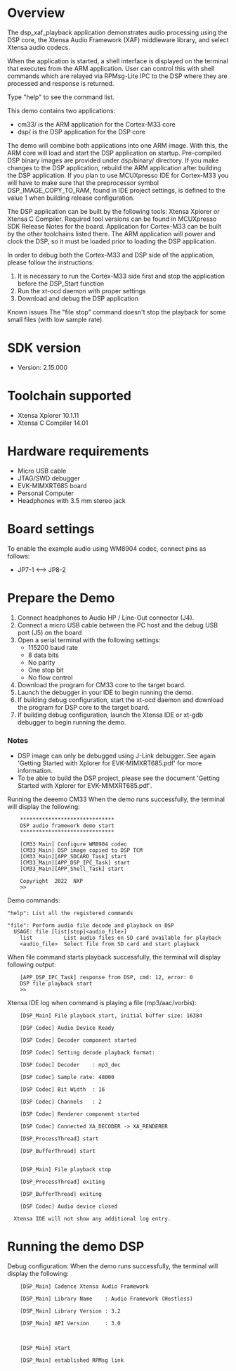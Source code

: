Overview
========
The dsp_xaf_playback application demonstrates audio processing using the DSP core,
the Xtensa Audio Framework (XAF) middleware library, and select Xtensa audio
codecs.

When the application is started, a shell interface is displayed on the terminal
that executes from the ARM application.  User can control this with shell
commands which are relayed via RPMsg-Lite IPC to the DSP where they are
processed and response is returned.

Type "help" to see the command list.

This demo contains two applications:
- cm33/ is the ARM application for the Cortex-M33 core
- dsp/ is the DSP application for the DSP core

The demo will combine both applications into one ARM image.
With this, the ARM core will load and start the DSP application on
startup. Pre-compiled DSP binary images are provided under dsp/binary/ directory.
If you make changes to the DSP application, rebuild the ARM application after building the DSP application.
If you plan to use MCUXpresso IDE for Cortex-M33 you will have to make sure that
the preprocessor symbol DSP_IMAGE_COPY_TO_RAM, found in IDE project settings,
is defined to the value 1 when building release configuration.

The DSP application can be built by the following tools:
Xtensa Xplorer or Xtensa C Compiler. Required tool versions can be found
in MCUXpresso SDK Release Notes for the board. Application for Cortex-M33 can be built by the other toolchains listed there.
The ARM application will power and clock the DSP, so it must be loaded prior to loading the DSP application.

In order to debug both the Cortex-M33 and DSP side of the application, please follow the instructions:
1. It is necessary to run the Cortex-M33 side first and stop the application before the DSP_Start function
2. Run the xt-ocd daemon with proper settings
3. Download and debug the DSP application

Known issues
The "file stop" command doesn't stop the playback for some small files (with low sample rate).


SDK version
===========
- Version: 2.15.000

Toolchain supported
===================
- Xtensa Xplorer  10.1.11
- Xtensa C Compiler  14.01

Hardware requirements
=====================
- Micro USB cable
- JTAG/SWD debugger
- EVK-MIMXRT685 board
- Personal Computer
- Headphones with 3.5 mm stereo jack

Board settings
==============
To enable the example audio using WM8904 codec, connect pins as follows:
- JP7-1        <-->        JP8-2

Prepare the Demo
================
1. Connect headphones to Audio HP / Line-Out connector (J4).
2. Connect a micro USB cable between the PC host and the debug USB port (J5) on the board
3. Open a serial terminal with the following settings:
   - 115200 baud rate
   - 8 data bits
   - No parity
   - One stop bit
   - No flow control
4. Download the program for CM33 core to the target board.
5. Launch the debugger in your IDE to begin running the demo.
6. If building debug configuration, start the xt-ocd daemon and download the program for
   DSP core to the target board.
7. If building debug configuration, launch the Xtensa IDE or xt-gdb debugger to
begin running the demo.

### Notes
- DSP image can only be debugged using J-Link debugger. See again
'Getting Started with Xplorer for EVK-MIMXRT685.pdf' for more information.
- To be able to build the DSP project, please see the document
'Getting Started with Xplorer for EVK-MIMXRT685.pdf'.

Running the deeemo CM33
When the demo runs successfully, the terminal will display the following:
```
    ******************************
    DSP audio framework demo start
    ******************************

    [CM33 Main] Configure WM8904 codec
    [CM33_Main] DSP image copied to DSP TCM
    [CM33_Main][APP_SDCARD_Task] start
    [CM33_Main][APP_DSP_IPC_Task] start
    [CM33_Main][APP_Shell_Task] start

    Copyright  2022  NXP
    >>
```

Demo commands:
```
"help": List all the registered commands

"file": Perform audio file decode and playback on DSP
  USAGE: file [list|stop|<audio_file>]
    list          List audio files on SD card available for playback
    <audio_file>  Select file from SD card and start playback
```

When file command starts playback successfully, the terminal will display following output:
```
    [APP_DSP_IPC_Task] response from DSP, cmd: 12, error: 0
    DSP file playback start
    >>
```

Xtensa IDE log when command is playing a file (mp3/aac/vorbis):
```
    [DSP_Main] File playback start, initial buffer size: 16384

    [DSP Codec] Audio Device Ready

    [DSP Codec] Decoder component started

    [DSP Codec] Setting decode playback format:

    [DSP Codec] Decoder    : mp3_dec

    [DSP Codec] Sample rate: 48000

    [DSP Codec] Bit Width  : 16

    [DSP Codec] Channels   : 2

    [DSP Codec] Renderer component started

    [DSP Codec] Connected XA_DECODER -> XA_RENDERER

    [DSP_ProcessThread] start

    [DSP_BufferThread] start


    [DSP_Main] File playback stop

    [DSP_ProcessThread] exiting

    [DSP_BufferThread] exiting

    [DSP Codec] Audio device closed

  Xtensa IDE will not show any additional log entry.
```

Running the demo DSP
====================
Debug configuration:
When the demo runs successfully, the terminal will display the following:
```
    [DSP_Main] Cadence Xtensa Audio Framework

    [DSP_Main] Library Name    : Audio Framework (Hostless)

    [DSP_Main] Library Version : 3.2

    [DSP_Main] API Version     : 3.0



    [DSP_Main] start

    [DSP_Main] established RPMsg link
```


